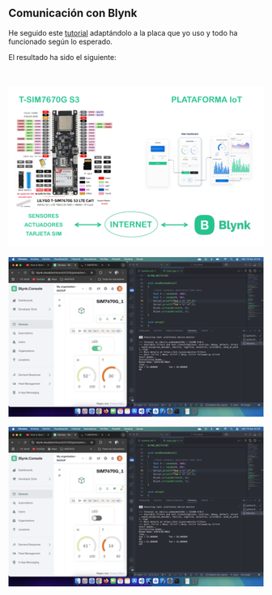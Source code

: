 ## Comunicación con Blynk 

He seguido este [tutorial](https://youtu.be/tF_C6L95yk4?si=bVP9DWDqfhA0uHKP) adaptándolo a la placa que yo uso y todo ha funcionado según lo esperado. 

El resultado ha sido el siguiente:

<br><br>
![result_esq](docs/result_esq.png)
<br><br>
![result_on](docs/result_on.png)
<br><br>
![result_off](docs/result_off.png)
<br><br>
